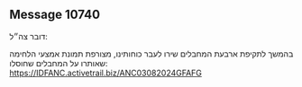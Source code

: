 ## Message 10740

דובר צה״ל:

בהמשך לתקיפת ארבעת המחבלים שירו לעבר כוחותינו, מצורפת תמונת אמצעי הלחימה שאותרו על המחבלים שחוסלו: https://IDFANC.activetrail.biz/ANC03082024GFAFG

